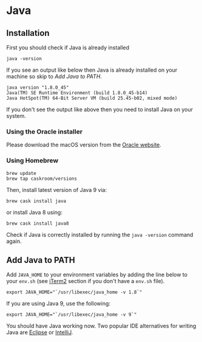 # Java

## Installation

First you should check if Java is already installed

    java -version

If you see an output like below then Java is already installed on your machine so skip to _Add Java to PATH_.

    java version "1.8.0_45"
    Java(TM) SE Runtime Environment (build 1.8.0_45-b14)
    Java HotSpot(TM) 64-Bit Server VM (build 25.45-b02, mixed mode)

If you don't see the output like above then you need to install Java on your system.

### Using the Oracle installer

Please download the macOS version from the [Oracle website](http://www.oracle.com/technetwork/java/javase/downloads/jdk8-downloads-2133151.html).

### Using Homebrew

    brew update
    brew tap caskroom/versions

Then, install latest version of Java 9 via:

    brew cask install java

or install Java 8 using:

    brew cask install java8

Check if Java is correctly installed by running the `java -version` command again.

## Add Java to PATH

Add `JAVA_HOME` to your environment variables by adding the line below to your `env.sh` (see [iTerm2](/mac-setup/iTerm/README.html) section if you don't have a `env.sh` file).

    export JAVA_HOME="`/usr/libexec/java_home -v 1.8`"

If you are using Java 9, use the following:

    export JAVA_HOME="`/usr/libexec/java_home -v 9`"

You should have Java working now. Two popular IDE alternatives for writing Java are [Eclipse](https://www.eclipse.org/downloads/) or [IntelliJ](https://www.jetbrains.com/idea/download/).
